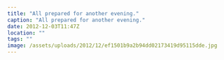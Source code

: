 ```yaml
---
title: "All prepared for another evening."
caption: "All prepared for another evening."
date: 2012-12-03T11:47Z
location: ""
tags: ""
image: /assets/uploads/2012/12/ef1501b9a2b94dd02173419d95115dde.jpg
---
```

